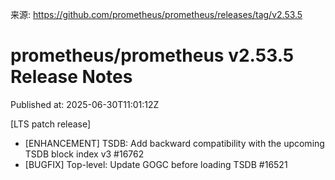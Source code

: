 来源: https://github.com/prometheus/prometheus/releases/tag/v2.53.5

# prometheus/prometheus v2.53.5 Release Notes

Published at: 2025-06-30T11:01:12Z

[LTS patch release]

* [ENHANCEMENT] TSDB: Add backward compatibility with the upcoming TSDB block index v3 #16762
* [BUGFIX] Top-level: Update GOGC before loading TSDB #16521
